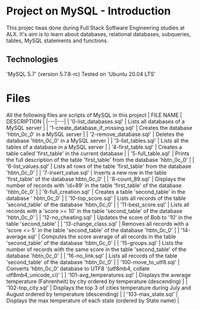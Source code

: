 # Project on  MySQL - Introduction
This projec twas done during Full Stack Software Engineering studies at ALX. It's aim is to learn about databases, relational databases, subqueries, tables, MySQL statements and functions.

## Technologies
'MySQL 5.7' (version 5.7.8-rc)
Tested on 'Ubuntu 20.04 LTS'

# Files
All the following files are scripts of MySQL in this project
| FILE NAME | DESCRIPTION |
|---|---|
| '0-list_databases.sql' | Lists all databases of a MySQL server |
| '1-create_database_if_missing.sql' | Creates the database 'hbtn_0c_0' in a MySQL server |
| '2-remove_database.sql' | Deletes the database 'hbtn_0c_0' in a MySQL server |
| '3-list_tables.sql' | Lists all the tables of a database in a MySQL server |
| '4-first_table.sql' | Creates a table called 'first_table' in the current database |
| '5-full_table.sql' | Prints the full description of the table 'first_table' from the database 'hbtn_0c_0' |
| '6-list_values.sql' | Lists all rows of the table 'first_table' from the database 'hbtn_0c_0' |
| '7-insert_value.sql' | Inserts a new row in the table 'first_table' of the database hbtn_0c_0' |
| '8-count_89.sql' | Displays the number of records with 'id=89' in the table 'first_table' of the database 'hbtn_0c_0' |
| '9-full_creation.sql' | Creates a table 'second_table' in the database ' hbtn_0c_0' |
| '10-top_score.sql' |	Lists all records of the table 'second_table' of the database 'hbtn_0c_0' |
| '11-best_score.sql' |	Lists all records with a 'score >= 10' in the table 'second_table' of the database 'hbtn_0c_0' |
| '12-no_cheating.sql' | Updates the score of Bob to '10' in the table 'second_table' |
| '13-change_class.sql' | Removes all records with a 'score <= 5' in the table 'second_table' of the database 'hbtn_0c_0' |
| '14-average.sql' | Computes the score average of all records in the table 'second_table' of the database 'hbtn_0c_0' |
| '15-groups.sql' | Lists the number of records with the same score in the table 'second_table' of the database 'hbtn_0c_0' |
| '16-no_link.sql' | Lists all records of the table 'second_table' of the database 'hbtn_0c_0' |
| '100-move_to_utf8.sql' | Converts 'hbtn_0c_0' database to UTF8 '(utf8mb4, collate utf8mb4_unicode_ci)' |
| '101-avg_temperatures.sql' | Displays the average temperature (Fahrenheit) by city ordered by temperature (descending) |
| '102-top_city.sql' | Displays the top 3 of cities temperature during July and August ordered by temperature (descending) |
| '103-max_state.sql' | Displays the max temperature of each state (ordered by State name) |
